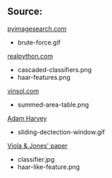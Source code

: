 ## Source:

[pyimagesearch.com](https://www.pyimagesearch.com/2015/03/23/sliding-windows-for-object-detection-with-python-and-opencv/)
- brute-force.gif

[realpython.com](https://realpython.com/traditional-face-detection-python/)
- cascaded-classifiers.png
- haar-features.png

[vinsol.com](https://vinsol.com/blog/2016/06/28/computer-vision-face-detection/)
- summed-area-table.png

[Adam Harvey](https://vimeo.com/12774628)
- sliding-dectection-window.gif

[Viola & Jones' paper](https://lear.inrialpes.fr/people/triggs/student/vj/viola-ijcv04.pdf)
- classifier.jpg
- haar-like-feature.png
